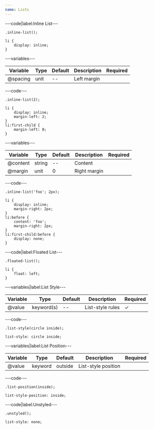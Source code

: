 ```yaml
---
name: Lists
---
```


---code|label:Inline List---

```less
.inline-list();
```

```less
li {
	display: inline;
}
```

---variables---

| Variable | Type | Default | Description | Required |
| -------- | ---- | ------- | ----------- | -------- |
| @spacing | unit | --      | Left margin |          |

---code---

```less
.inline-list(2);
```

```less
li {
	display: inline;
	margin-left: 2;
}
li:first-child {
	margin-left: 0;
}
```

---variables---

| Variable | Type   | Default | Description  | Required |
| -------- | ------ | ------- | ------------ | -------- |
| @content | string | --      | Content      |          |
| @margin  | unit   | 0       | Right margin |          |

---code---

```less
.inline-list('foo'; 2px);
```

```less
li {
	display: inline;
	margin-right: 2px;
}
li:before {
	content: 'foo';
	margin-right: 2px;
}
li:first-child:before {
	display: none;
}
```

---code|label:Floated List---

```less
.floated-list();
```

```less
li {
	float: left;
}
```

---variables|label:List Style---

| Variable | Type       | Default | Description      | Required |
| -------- | ---------- | ------- | ---------------- | -------- |
| @value   | keyword(s) | --      | List-style rules | &#10003; |

---code---

```less
.list-style(circle inside);
```

```less
list-style: circle inside;
```

---variables|label:List Position---

| Variable | Type    | Default | Description         | Required |
| -------- | ------- | ------- | ------------------- | -------- |
| @value   | keyword | outside | List-style position |          |

---code---

```less
.list-position(inside);
```

```less
list-style-position: inside;
```

---code|label:Unstyled---

```less
.unstyled();
```

```less
list-style: none;
```